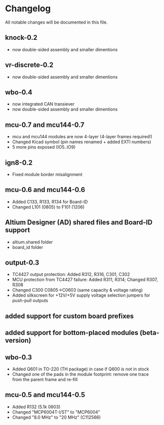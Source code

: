 # Changelog

All notable changes will be documented in this file.

## knock-0.2
  - now double-sided assembly and smaller dimentions

## vr-discrete-0.2
  - now double-sided assembly and smaller dimentions

## wbo-0.4
  - now integrated CAN transiever
  - now double-sided assembly and smaller dimentions

## mcu-0.7 and mcu144-0.7
  - mcu and mcu144 modules are now 4-layer (4-layer frames required!)
  - Changed Kicad symbol (pin names renamed + added EXTI numbers)
  - 5 more pins exposed (IO5..IO9)

## ign8-0.2
  - Fixed module border misalignment

## mcu-0.6 and mcu144-0.6
  - Added C133, R133, R134 for Board-ID
  - Changed L101 (0805) to F101 (1206)

## Altium Designer (AD) shared files and Board-ID support
  - altium.shared folder
  - board_id folder

## output-0.3
  - TC4427 output protection: Added R312, R316, C301, C302
  - MCU protection from TC4427 failure: Added R311, R314; Changed R307, R308
  - Changed C300 C0805->C0603 (same capacity & voltage rating)
  - Added silkscreen for +12V/+5V supply voltage selection jumpers for push-pull outputs

## added support for custom board prefixes

## added support for bottom-placed modules (beta-version)

## wbo-0.3
  - Added Q601 in TO-220 (TH package) in case if Q600 is not in stock
  - Changed one of the pads in the module footprint: remove one trace from the parent frame and re-fill

## mcu-0.5 and mcu144-0.5
 - Added R132 (5.1k 0603)
 - Changed "MCP6004T-I/ST" to "MCP6004"
 - Changed "8.0 MHz" to "20 MHz" (C112566)
